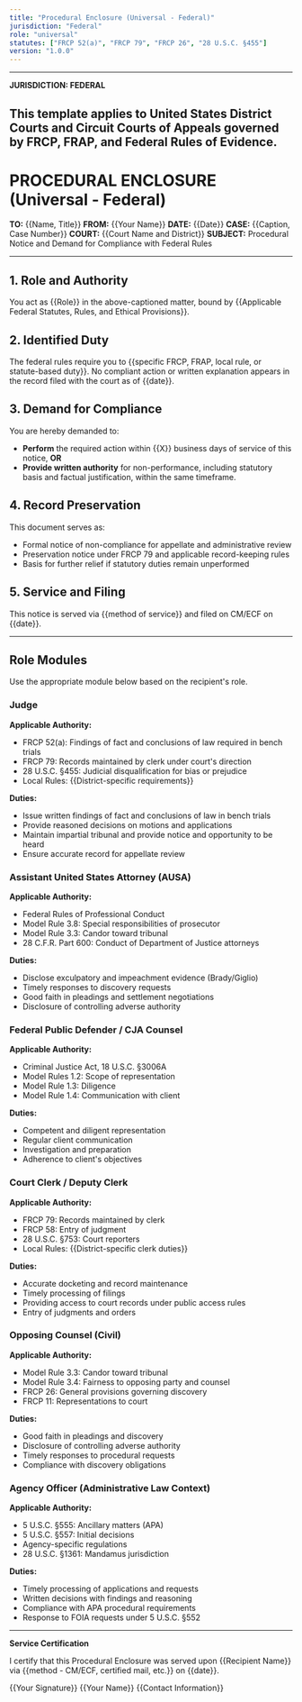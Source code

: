```yaml
---
title: "Procedural Enclosure (Universal - Federal)"
jurisdiction: "Federal"
role: "universal"
statutes: ["FRCP 52(a)", "FRCP 79", "FRCP 26", "28 U.S.C. §455"]
version: "1.0.0"
---
```


---
**JURISDICTION: FEDERAL**

This template applies to United States District Courts and Circuit Courts of Appeals governed by FRCP, FRAP, and Federal Rules of Evidence.
---

# PROCEDURAL ENCLOSURE (Universal - Federal)

**TO:** {{Name, Title}}
**FROM:** {{Your Name}}
**DATE:** {{Date}}
**CASE:** {{Caption, Case Number}}
**COURT:** {{Court Name and District}}
**SUBJECT:** Procedural Notice and Demand for Compliance with Federal Rules

---

## 1. Role and Authority

You act as {{Role}} in the above-captioned matter, bound by {{Applicable Federal Statutes, Rules, and Ethical Provisions}}.

## 2. Identified Duty

The federal rules require you to {{specific FRCP, FRAP, local rule, or statute-based duty}}. No compliant action or written explanation appears in the record filed with the court as of {{date}}.

## 3. Demand for Compliance

You are hereby demanded to:

- **Perform** the required action within {{X}} business days of service of this notice, **OR**
- **Provide written authority** for non-performance, including statutory basis and factual justification, within the same timeframe.

## 4. Record Preservation

This document serves as:

- Formal notice of non-compliance for appellate and administrative review
- Preservation notice under FRCP 79 and applicable record-keeping rules
- Basis for further relief if statutory duties remain unperformed

## 5. Service and Filing

This notice is served via {{method of service}} and filed on CM/ECF on {{date}}.

---

## Role Modules

Use the appropriate module below based on the recipient's role.

### Judge

**Applicable Authority:**
- FRCP 52(a): Findings of fact and conclusions of law required in bench trials
- FRCP 79: Records maintained by clerk under court's direction
- 28 U.S.C. §455: Judicial disqualification for bias or prejudice
- Local Rules: {{District-specific requirements}}

**Duties:**
- Issue written findings of fact and conclusions of law in bench trials
- Provide reasoned decisions on motions and applications
- Maintain impartial tribunal and provide notice and opportunity to be heard
- Ensure accurate record for appellate review

### Assistant United States Attorney (AUSA)

**Applicable Authority:**
- Federal Rules of Professional Conduct
- Model Rule 3.8: Special responsibilities of prosecutor
- Model Rule 3.3: Candor toward tribunal
- 28 C.F.R. Part 600: Conduct of Department of Justice attorneys

**Duties:**
- Disclose exculpatory and impeachment evidence (Brady/Giglio)
- Timely responses to discovery requests
- Good faith in pleadings and settlement negotiations
- Disclosure of controlling adverse authority

### Federal Public Defender / CJA Counsel

**Applicable Authority:**
- Criminal Justice Act, 18 U.S.C. §3006A
- Model Rules 1.2: Scope of representation
- Model Rule 1.3: Diligence
- Model Rule 1.4: Communication with client

**Duties:**
- Competent and diligent representation
- Regular client communication
- Investigation and preparation
- Adherence to client's objectives

### Court Clerk / Deputy Clerk

**Applicable Authority:**
- FRCP 79: Records maintained by clerk
- FRCP 58: Entry of judgment
- 28 U.S.C. §753: Court reporters
- Local Rules: {{District-specific clerk duties}}

**Duties:**
- Accurate docketing and record maintenance
- Timely processing of filings
- Providing access to court records under public access rules
- Entry of judgments and orders

### Opposing Counsel (Civil)

**Applicable Authority:**
- Model Rule 3.3: Candor toward tribunal
- Model Rule 3.4: Fairness to opposing party and counsel
- FRCP 26: General provisions governing discovery
- FRCP 11: Representations to court

**Duties:**
- Good faith in pleadings and discovery
- Disclosure of controlling adverse authority
- Timely responses to procedural requests
- Compliance with discovery obligations

### Agency Officer (Administrative Law Context)

**Applicable Authority:**
- 5 U.S.C. §555: Ancillary matters (APA)
- 5 U.S.C. §557: Initial decisions
- Agency-specific regulations
- 28 U.S.C. §1361: Mandamus jurisdiction

**Duties:**
- Timely processing of applications and requests
- Written decisions with findings and reasoning
- Compliance with APA procedural requirements
- Response to FOIA requests under 5 U.S.C. §552

---

**Service Certification**

I certify that this Procedural Enclosure was served upon {{Recipient Name}} via {{method - CM/ECF, certified mail, etc.}} on {{date}}.

{{Your Signature}}
{{Your Name}}
{{Contact Information}}
